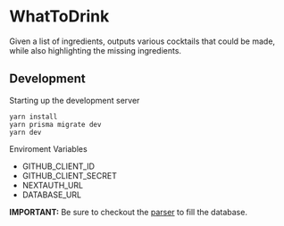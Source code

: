 # WhatToDrink

Given a list of ingredients, outputs various cocktails that could be made, while also highlighting the missing ingredients.

## Development
Starting up the development server
```
yarn install
yarn prisma migrate dev
yarn dev
```
Enviroment Variables
* GITHUB_CLIENT_ID
* GITHUB_CLIENT_SECRET
* NEXTAUTH_URL
* DATABASE_URL

**IMPORTANT:** Be sure to checkout the [parser](parser/) to fill the database.